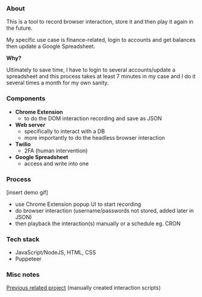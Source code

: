 ### About

This is a tool to record browser interaction, store it and then play it again in the future.

My specific use case is finance-related, login to accounts and get balances then update a Google Spreadsheet.

**Why?**

Ultimately to save time, I have to login to several accounts/update a spreadsheet and this process takes at least 7 minutes in my case and I do it several times a month for my own sanity.

### Components
- **Chrome Extension**
  - to do the DOM interaction recording and save as JSON
- **Web server**
  - specifically to interact with a DB
  - more importantly to do the headless browser interaction
- **Twilio**
  - 2FA (human intervention)
- **Google Spreadsheet**
  - access and write into one

### Process
[insert demo gif]

- use Chrome Extension popup UI to start recording
- do browser interaction (username/passwords not stored, added later in JSON)
- then playback the interaction(s) manually or a schedule eg. CRON

### Tech stack
- JavaScript/NodeJS, HTML, CSS
- Puppeteer


### Misc notes

[Previous related project](https://github.com/jdc-cunningham/puppeteer-finance-balance-automation) (manually created interaction scripts)
